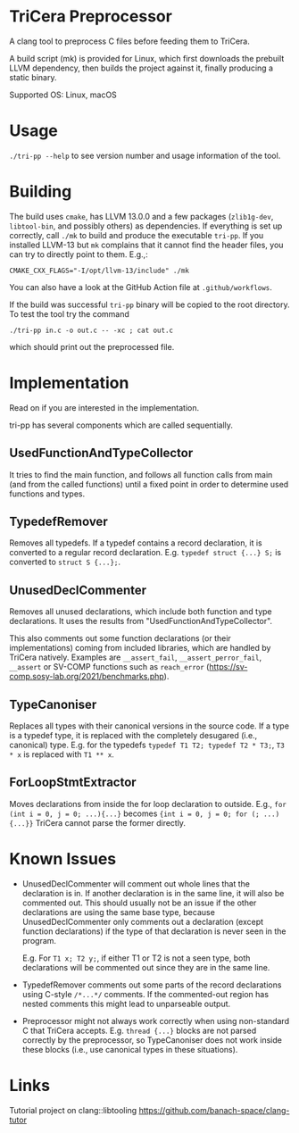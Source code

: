 # TriCera Preprocessor

A clang tool to preprocess C files before feeding them to TriCera.

A build script (mk) is provided for Linux, which first downloads the prebuilt LLVM dependency, then builds the project against it, finally producing a static binary.

Supported OS: Linux, macOS

# Usage
`./tri-pp --help` to see version number and usage information of the tool.

# Building
The build uses `cmake`, has LLVM 13.0.0 and a few packages (`zlib1g-dev`, `libtool-bin`, and possibly others) as dependencies. If everything is set up correctly, call `./mk` to build and produce the executable `tri-pp`.
If you installed LLVM-13 but `mk` complains that it cannot find the header files, you can try to directly point to them. E.g.,:
```
CMAKE_CXX_FLAGS="-I/opt/llvm-13/include" ./mk
```

You can also have a look at the GitHub Action file at `.github/workflows`.

If the build was successful `tri-pp` binary will be copied to the root directory. To test the tool try the command
```
./tri-pp in.c -o out.c -- -xc ; cat out.c
```
which should print out the preprocessed file.

# Implementation
Read on if you are interested in the implementation.

tri-pp has several components which are called sequentially.

## UsedFunctionAndTypeCollector
It tries to find the main function, and follows all function calls from main
(and from the called functions) until a fixed point in order to determine
used functions and types.

## TypedefRemover
Removes all typedefs. If a typedef contains a record declaration, it is
converted to a regular record declaration.
E.g. `typedef struct {...} S;` is converted to `struct S {...};`.

## UnusedDeclCommenter
Removes all unused declarations, which include both function and type
declarations. It uses the results from "UsedFunctionAndTypeCollector".

This also comments out some function declarations (or their implementations) 
coming from included libraries, which are handled by TriCera natively. Examples
are `__assert_fail`, `__assert_perror_fail`, `__assert` or SV-COMP functions
such as `reach_error` (https://sv-comp.sosy-lab.org/2021/benchmarks.php).

## TypeCanoniser
Replaces all types with their canonical versions in the source code.
If a type is a typedef type, it is replaced with the completely desugared
(i.e., canonical) type.
E.g. for the typedefs `typedef T1 T2; typedef T2 * T3;`, `T3 * x` is replaced
with `T1 ** x`.

## ForLoopStmtExtractor
Moves declarations from inside the for loop declaration to outside. E.g.,
`for (int i = 0, j = 0; ...){...}` becomes 
`{int i = 0, j = 0; for (; ...){...}}`
TriCera cannot parse the former directly.

# Known Issues
- UnusedDeclCommenter will comment out whole lines that the declaration is in. If
  another declaration is in the same line, it will also be commented out. This
  should usually not be an issue if the other declarations are using the same base
  type, because UnusedDeclCommenter only comments out a declaration (except
  function declarations) if the type of that declaration is never seen in the
  program.

  E.g. For `T1 x; T2 y;`, if either T1 or T2 is not a seen type, both declarations
  will be commented out since they are in the same line.

- TypedefRemover comments out some parts of the record declarations using
  C-style `/*...*/` comments. If the commented-out region has nested comments
  this might lead to unparseable output.
  
- Preprocessor might not always work correctly when using non-standard C that
  TriCera accepts. E.g. `thread {...}` blocks are not parsed correctly by the
  preprocessor, so TypeCanoniser does not work inside these blocks (i.e., use
  canonical types in these situations).

# Links
Tutorial project on clang::libtooling
https://github.com/banach-space/clang-tutor
